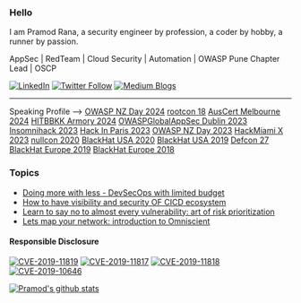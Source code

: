 ### Hello
I am Pramod Rana, a security engineer by profession, a coder by hobby, a runner by passion. 

AppSec | RedTeam | Cloud Security | Automation | OWASP Pune Chapter Lead | OSCP

[![LinkedIn](https://img.shields.io/badge/linkedin-%230077B5.svg?&style=for-the-badge&logo=linkedin&logoColor=white)](https://www.linkedin.com/in/pramod-rana-696ba062/) 
[![Twitter Follow](https://img.shields.io/twitter/follow/IAmVarchashva?style=social)](https://twitter.com/IAmVarchashva)
[![Medium Blogs](https://img.shields.io/badge/Blogs-%23577284.svg?&style=for-the-badge&logo=medium&logoColor=white)](https://medium.com/@rana.miet)

-------------------------------------
Speaking Profile --> 
[OWASP NZ Day 2024](https://appsec.org.nz/assets/presentations/conference-2024/Rana--Doing_More_with_Less.pdf)
[rootcon 18](https://www.youtube.com/watch?v=9R_cP5q35ds)
[AusCert Melbourne 2024](https://melbourne2024.cyberconference.com.au/speakers/pramod-rana-qc399)
[HITBBKK Armory 2024](https://conference.hitb.org/hitbsecconf2024bkk/hitb-armory/#:~:text=Introduction%20to%20CICDGuard%20%2D%20Orchestrating%20visibility%20and%20security%20of%20CICD%20ecosystem)
[OWASPGlobalAppSec Dublin 2023](https://www.youtube.com/watch?v=qPbkpEL_ThI)
[Insomnihack 2023](https://www.youtube.com/watch?v=MsLwY9XbB4o)
[Hack In Paris 2023](https://x.com/hackinparis/status/1707339488857350196)
[OWASP NZ Day 2023](https://www.youtube.com/watch?v=kA7l752O0rM)
[HackMiami X 2023](https://www.youtube.com/watch?v=mftHpnqqB2c) 
[nullcon 2020](https://nullcon.net/website/goa-2020/ammo/omniscient.php)
[BlackHat USA 2020](https://www.blackhat.com/us-20/arsenal/schedule/index.html#vprioritizer-learn-to-say-no-to-almost-every-vulnerability-art-of-risk-prioritisation-21192)
[BlackHat USA 2019](https://www.blackhat.com/us-19/arsenal/schedule/index.html#lmyn-lets-map-your-network-14974)
[Defcon 27](https://www.defcon.org/html/defcon-27/dc-27-demolabs.html#LMYN)
[BlackHat Europe 2019](https://www.blackhat.com/eu-19/arsenal/schedule/index.html#omniscient-lets-map-your-network-18059)
[BlackHat Europe 2018](https://www.blackhat.com/eu-18/arsenal/schedule/#lmyn-lets-map-your-network-12991)


[]()
[]()
[]()
[]()
[]()
[]()
[]()
[]()

### Topics

- [Doing more with less - DevSecOps with limited budget](https://appsec.org.nz/assets/presentations/conference-2024/Rana--Doing_More_with_Less.pdf)
- [How to have visibility and security OF CICD ecosystem](https://conference.hitb.org/hitbsecconf2024bkk/hitb-armory/#:~:text=Introduction%20to%20CICDGuard%20%2D%20Orchestrating%20visibility%20and%20security%20of%20CICD%20ecosystem)
- [Learn to say no to almost every vulnerability: art of risk prioritization](https://github.com/varchashva/vPrioritizer)
- [Lets map your network: introduction to Omniscient](https://github.com/varchashva/LetsMapYourNetwork)

#### Responsible Disclosure

[![CVE-2019-11819](https://img.shields.io/badge/Alkacon%20OpenCMS%20%7c%20CSVi-CVE--2019--11819-red)]()
[![CVE-2019-11817](https://img.shields.io/badge/IriusRisk%20%7c%20Info%20Leak-CVE--2019--11817-red)]()
[![CVE-2019-11818](https://img.shields.io/badge/Alkacon%20OpenCMS%20%7c%20XSS-CVE--2019--11818-red)]()
[![CVE-2019-10646](https://img.shields.io/badge/WolfCMS%20%7c%20XSS-CVE--2019--10646-red)]()


[![Pramod's github stats](https://github-readme-stats.vercel.app/api?username=varchashva&theme=omni)](https://github.com/varchashva/vPrioritizer)

